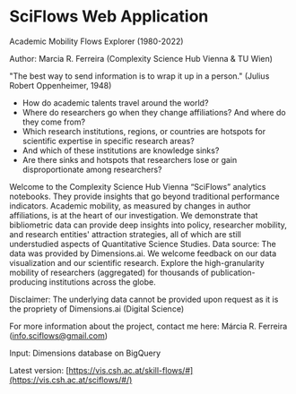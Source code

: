 # SciFlows Web Application

Academic Mobility Flows Explorer (1980-2022)

Author: Marcia R. Ferreira (Complexity Science Hub Vienna & TU Wien)

"The best way to send information is to wrap it up in a person."
(Julius Robert Oppenheimer, 1948)

- How do academic talents travel around the world?
- Where do researchers go when they change affiliations? And where do they come from?
- Which research institutions, regions, or countries are hotspots for scientific expertise in specific research areas?
- And which of these institutions are knowledge sinks?
- Are there sinks and hotspots that researchers lose or gain disproportionate among researchers?

Welcome to the Complexity Science Hub Vienna “SciFlows”  analytics notebooks. They provide insights that go beyond traditional performance indicators. Academic mobility, as measured by changes in author affiliations, is at the heart of our investigation. We demonstrate that bibliometric data can provide deep insights into policy, researcher mobility, and research entities' attraction strategies, all of which are still understudied aspects of Quantitative Science Studies. Data source: The data was provided by Dimensions.ai. We welcome feedback on our data visualization and our scientific research. Explore the high-granularity mobility of researchers (aggregated) for thousands of publication-producing institutions across the globe.

Disclaimer: The underlying data cannot be provided upon request as it is the propriety of Dimensions.ai (Digital Science)

For more information about the project, contact me here: Márcia R. Ferreira (info.sciflows@gmail.com)

Input: Dimensions database on BigQuery

Latest version: [https://vis.csh.ac.at/skill-flows/#](https://vis.csh.ac.at/sciflows/#/)

